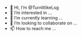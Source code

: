 - 👋 Hi, I’m @TurnItlikeLsg
- 👀 I’m interested in ...
- 🌱 I’m currently learning ...
- 💞️ I’m looking to collaborate on ...
- 📫 How to reach me ...

<!---
TurnItlikeLsg/TurnItlikeLsg is a ✨ special ✨ repository because its `README.md` (this file) appears on your GitHub profile.
You can click the Preview link to take a look at your changes.
--->
